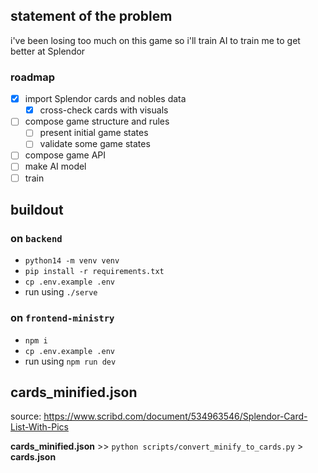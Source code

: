 ## statement of the problem
i've been losing too much on this game so i'll train AI to train me to get better at Splendor

### roadmap
- [x] import Splendor cards and nobles data
    - [x] cross-check cards with visuals
- [ ] compose game structure and rules
    - [ ] present initial game states
    - [ ] validate some game states
- [ ] compose game API
- [ ] make AI model
- [ ] train

## buildout
### on `backend`
- `python14 -m venv venv`
- `pip install -r requirements.txt`
- `cp .env.example .env`
- run using `./serve`

### on `frontend-ministry`
- `npm i`
- `cp .env.example .env`
- run using `npm run dev`

## cards_minified.json
source: https://www.scribd.com/document/534963546/Splendor-Card-List-With-Pics

**cards_minified.json** >>  `python scripts/convert_minify_to_cards.py` > **cards.json**

